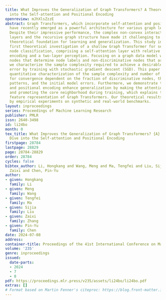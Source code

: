 ```yaml
---
title: What Improves the Generalization of Graph Transformers? A Theoretical Dive
  into the Self-attention and Positional Encoding
openreview: mJhXlsZzzE
abstract: Graph Transformers, which incorporate self-attention and positional encoding,
  have recently emerged as a powerful architecture for various graph learning tasks.
  Despite their impressive performance, the complex non-convex interactions across
  layers and the recursive graph structure have made it challenging to establish a
  theoretical foundation for learning and generalization. This study introduces the
  first theoretical investigation of a shallow Graph Transformer for semi-supervised
  node classification, comprising a self-attention layer with relative positional
  encoding and a two-layer perception. Focusing on a graph data model with discriminative
  nodes that determine node labels and non-discriminative nodes that are class-irrelevant,
  we characterize the sample complexity required to achieve a desirable generalization
  error by training with stochastic gradient descent (SGD). This paper provides the
  quantitative characterization of the sample complexity and number of iterations
  for convergence dependent on the fraction of discriminative nodes, the dominant
  patterns, and the initial model errors. Furthermore, we demonstrate that self-attention
  and positional encoding enhance generalization by making the attention map sparse
  and promoting the core neighborhood during training, which explains the superior
  feature representation of Graph Transformers. Our theoretical results are supported
  by empirical experiments on synthetic and real-world benchmarks.
layout: inproceedings
series: Proceedings of Machine Learning Research
publisher: PMLR
issn: 2640-3498
id: li24bo
month: 0
tex_title: What Improves the Generalization of Graph Transformers? {A} Theoretical
  Dive into the Self-attention and Positional Encoding
firstpage: 28784
lastpage: 28829
page: 28784-28829
order: 28784
cycles: false
bibtex_author: Li, Hongkang and Wang, Meng and Ma, Tengfei and Liu, Sijia and Zhang,
  Zaixi and Chen, Pin-Yu
author:
- given: Hongkang
  family: Li
- given: Meng
  family: Wang
- given: Tengfei
  family: Ma
- given: Sijia
  family: Liu
- given: Zaixi
  family: Zhang
- given: Pin-Yu
  family: Chen
date: 2024-07-08
address:
container-title: Proceedings of the 41st International Conference on Machine Learning
volume: '235'
genre: inproceedings
issued:
  date-parts:
  - 2024
  - 7
  - 8
pdf: https://proceedings.mlr.press/v235/assets/li24bo/li24bo.pdf
extras: []
# Format based on Martin Fenner's citeproc: https://blog.front-matter.io/posts/citeproc-yaml-for-bibliographies/
---
```

